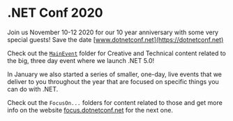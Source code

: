 # .NET Conf 2020 
Join us November 10-12  2020 for our 10 year anniversary with some very special guests! Save the date [www.dotnetconf.net](https://dotnetconf.net) 

Check out the [`MainEvent`](\MainEvent) folder for Creative and Technical content related to the big, three day event where we launch .NET 5.0! 

In January we also started a series of smaller, one-day, live events that we deliver to you throughout the year that are focused on specific things you can do with .NET. 

Check out the `FocusOn...` folders for content related to those and get more info on the website [focus.dotnetconf.net](http://focus.dotnetconf.net) for the next one.
